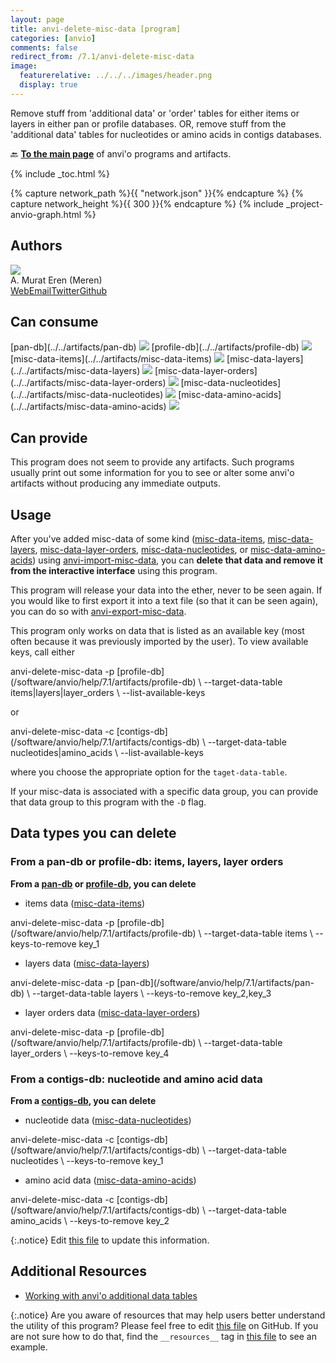 ```yaml
---
layout: page
title: anvi-delete-misc-data [program]
categories: [anvio]
comments: false
redirect_from: /7.1/anvi-delete-misc-data
image:
  featurerelative: ../../../images/header.png
  display: true
---
```


Remove stuff from &#x27;additional data&#x27; or &#x27;order&#x27; tables for either items or layers in either pan or profile databases. OR, remove stuff from the &#x27;additional data&#x27; tables for nucleotides or amino acids in contigs databases.

🔙 **[To the main page](../../)** of anvi'o programs and artifacts.


{% include _toc.html %}
<div id="svg" class="subnetwork"></div>
{% capture network_path %}{{ "network.json" }}{% endcapture %}
{% capture network_height %}{{ 300 }}{% endcapture %}
{% include _project-anvio-graph.html %}


## Authors

<div class="page-author"><div class="page-author-info"><div class="page-person-photo"><img class="page-person-photo-img" src="../../images/authors/meren.jpg" /></div><div class="page-person-info-box"><span class="page-author-name">A. Murat Eren (Meren)</span><div class="page-author-social-box"><a href="http://meren.org" class="person-social" target="_blank"><i class="fa fa-fw fa-home"></i>Web</a><a href="mailto:a.murat.eren@gmail.com" class="person-social" target="_blank"><i class="fa fa-fw fa-envelope-square"></i>Email</a><a href="http://twitter.com/merenbey" class="person-social" target="_blank"><i class="fa fa-fw fa-twitter-square"></i>Twitter</a><a href="http://github.com/meren" class="person-social" target="_blank"><i class="fa fa-fw fa-github"></i>Github</a></div></div></div></div>



## Can consume


<p style="text-align: left" markdown="1"><span class="artifact-r">[pan-db](../../artifacts/pan-db) <img src="../../images/icons/DB.png" class="artifact-icon-mini" /></span> <span class="artifact-r">[profile-db](../../artifacts/profile-db) <img src="../../images/icons/DB.png" class="artifact-icon-mini" /></span> <span class="artifact-r">[misc-data-items](../../artifacts/misc-data-items) <img src="../../images/icons/CONCEPT.png" class="artifact-icon-mini" /></span> <span class="artifact-r">[misc-data-layers](../../artifacts/misc-data-layers) <img src="../../images/icons/CONCEPT.png" class="artifact-icon-mini" /></span> <span class="artifact-r">[misc-data-layer-orders](../../artifacts/misc-data-layer-orders) <img src="../../images/icons/CONCEPT.png" class="artifact-icon-mini" /></span> <span class="artifact-r">[misc-data-nucleotides](../../artifacts/misc-data-nucleotides) <img src="../../images/icons/CONCEPT.png" class="artifact-icon-mini" /></span> <span class="artifact-r">[misc-data-amino-acids](../../artifacts/misc-data-amino-acids) <img src="../../images/icons/CONCEPT.png" class="artifact-icon-mini" /></span></p>


## Can provide


This program does not seem to provide any artifacts. Such programs usually print out some information for you to see or alter some anvi'o artifacts without producing any immediate outputs.


## Usage


After you've added misc-data of some kind (<span class="artifact-n">[misc-data-items](/software/anvio/help/7.1/artifacts/misc-data-items)</span>, <span class="artifact-n">[misc-data-layers](/software/anvio/help/7.1/artifacts/misc-data-layers)</span>, <span class="artifact-n">[misc-data-layer-orders](/software/anvio/help/7.1/artifacts/misc-data-layer-orders)</span>, <span class="artifact-n">[misc-data-nucleotides](/software/anvio/help/7.1/artifacts/misc-data-nucleotides)</span>, or <span class="artifact-n">[misc-data-amino-acids](/software/anvio/help/7.1/artifacts/misc-data-amino-acids)</span>) using <span class="artifact-n">[anvi-import-misc-data](/software/anvio/help/7.1/programs/anvi-import-misc-data)</span>, you can **delete that data and remove it from the interactive interface** using this program. 

This program will release your data into the ether, never to be seen again. If you would like to first export it into a text file (so that it can be seen again), you can do so with <span class="artifact-n">[anvi-export-misc-data](/software/anvio/help/7.1/programs/anvi-export-misc-data)</span>. 

This program only works on data that is listed as an available key (most often because it was previously imported by the user). To view available keys, call either

<div class="codeblock" markdown="1">
anvi&#45;delete&#45;misc&#45;data &#45;p <span class="artifact&#45;n">[profile&#45;db](/software/anvio/help/7.1/artifacts/profile&#45;db)</span> \
                      &#45;&#45;target&#45;data&#45;table items|layers|layer_orders \
                      &#45;&#45;list&#45;available&#45;keys
</div>

or 

<div class="codeblock" markdown="1">
anvi&#45;delete&#45;misc&#45;data &#45;c <span class="artifact&#45;n">[contigs&#45;db](/software/anvio/help/7.1/artifacts/contigs&#45;db)</span> \
                      &#45;&#45;target&#45;data&#45;table nucleotides|amino_acids \
                      &#45;&#45;list&#45;available&#45;keys
</div>

where you choose the appropriate option for the `taget-data-table`. 

If your misc-data is associated with a specific data group, you can provide that data group to this program with the `-D` flag. 

## Data types you can delete 

### From a pan-db or profile-db: items, layers, layer orders

**From a <span class="artifact-n">[pan-db](/software/anvio/help/7.1/artifacts/pan-db)</span> or <span class="artifact-n">[profile-db](/software/anvio/help/7.1/artifacts/profile-db)</span>, you can delete**

- items data (<span class="artifact-n">[misc-data-items](/software/anvio/help/7.1/artifacts/misc-data-items)</span>) 

<div class="codeblock" markdown="1">
anvi&#45;delete&#45;misc&#45;data &#45;p <span class="artifact&#45;n">[profile&#45;db](/software/anvio/help/7.1/artifacts/profile&#45;db)</span> \
                      &#45;&#45;target&#45;data&#45;table items \
                      &#45;&#45;keys&#45;to&#45;remove key_1
</div>

- layers data (<span class="artifact-n">[misc-data-layers](/software/anvio/help/7.1/artifacts/misc-data-layers)</span>)

<div class="codeblock" markdown="1">
anvi&#45;delete&#45;misc&#45;data &#45;p <span class="artifact&#45;n">[pan&#45;db](/software/anvio/help/7.1/artifacts/pan&#45;db)</span> \
                      &#45;&#45;target&#45;data&#45;table layers \
                      &#45;&#45;keys&#45;to&#45;remove key_2,key_3
</div>

- layer orders data (<span class="artifact-n">[misc-data-layer-orders](/software/anvio/help/7.1/artifacts/misc-data-layer-orders)</span>)

<div class="codeblock" markdown="1">
anvi&#45;delete&#45;misc&#45;data &#45;p <span class="artifact&#45;n">[profile&#45;db](/software/anvio/help/7.1/artifacts/profile&#45;db)</span> \
                      &#45;&#45;target&#45;data&#45;table layer_orders \
                      &#45;&#45;keys&#45;to&#45;remove key_4
</div>

### From a contigs-db: nucleotide and amino acid data

**From a <span class="artifact-n">[contigs-db](/software/anvio/help/7.1/artifacts/contigs-db)</span>, you can delete**

- nucleotide data (<span class="artifact-n">[misc-data-nucleotides](/software/anvio/help/7.1/artifacts/misc-data-nucleotides)</span>)

<div class="codeblock" markdown="1">
anvi&#45;delete&#45;misc&#45;data &#45;c <span class="artifact&#45;n">[contigs&#45;db](/software/anvio/help/7.1/artifacts/contigs&#45;db)</span> \
                      &#45;&#45;target&#45;data&#45;table nucleotides \
                      &#45;&#45;keys&#45;to&#45;remove key_1
</div>

- amino acid data (<span class="artifact-n">[misc-data-amino-acids](/software/anvio/help/7.1/artifacts/misc-data-amino-acids)</span>)

<div class="codeblock" markdown="1">
anvi&#45;delete&#45;misc&#45;data &#45;c <span class="artifact&#45;n">[contigs&#45;db](/software/anvio/help/7.1/artifacts/contigs&#45;db)</span> \
                      &#45;&#45;target&#45;data&#45;table amino_acids \
                      &#45;&#45;keys&#45;to&#45;remove key_2
</div>


{:.notice}
Edit [this file](https://github.com/merenlab/anvio/tree/master/anvio/docs/programs/anvi-delete-misc-data.md) to update this information.


## Additional Resources


* [Working with anvi&#x27;o additional data tables](http://merenlab.org/2017/12/11/additional-data-tables/#views-items-layers-orders-some-anvio-terminology)


{:.notice}
Are you aware of resources that may help users better understand the utility of this program? Please feel free to edit [this file](https://github.com/merenlab/anvio/tree/master/bin/anvi-delete-misc-data) on GitHub. If you are not sure how to do that, find the `__resources__` tag in [this file](https://github.com/merenlab/anvio/blob/master/bin/anvi-interactive) to see an example.
